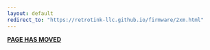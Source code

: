```yaml
---
layout: default
redirect_to: "https://retrotink-llc.github.io/firmware/2xm.html"
---
```


<link rel="canonical" href="https://retrotink-llc.github.io/firmware/2xm.html">

**[PAGE HAS MOVED](https://retrotink-llc.github.io/firmware/2xm.html)**